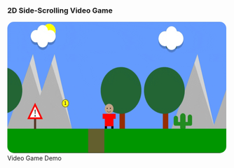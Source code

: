 ### 2D Side-Scrolling Video Game

<img src="https://github.com/Kiana-Jafari/2D-Side-Scrolling-Video-Game/blob/main/Demo.gif" alt="Alt Text" width="500" height="300" style="border-radius: 15px;">Video Game Demo</img>
